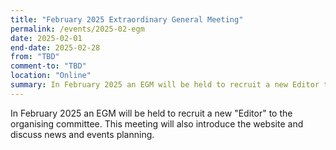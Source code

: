 ```yaml
---
title: "February 2025 Extraordinary General Meeting"
permalink: /events/2025-02-egm
date: 2025-02-01
end-date: 2025-02-28
from: "TBD"
comment-to: "TBD"
location: "Online"
summary: In February 2025 an EGM will be held to recruit a new Editor to the organising committee, and provide updates.
---
```


In February 2025 an EGM will be held to recruit a new "Editor" to the organising committee. This meeting will also introduce the website and discuss news and events planning.